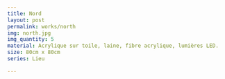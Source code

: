 ```yaml
---
title: Nord
layout: post
permalink: works/north
img: north.jpg
img_quantity: 5
material: Acrylique sur toile, laine, fibre acrylique, lumières LED.
size: 80cm x 80cm
series: Lieu

---
```


